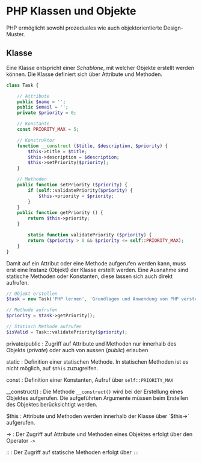 # PHP Klassen und Objekte

PHP ermöglicht sowohl prozeduales wie auch objektorientierte Design-Muster.

## Klasse
Eine Klasse entspricht einer *Schablone*, mit welcher Objekte erstellt werden können. Die Klasse definiert sich über Attribute und Methoden.

```php
class Task {

	// Attribute
	public $name = '';
	public $email = '';
	private $priority = 0;

	// Konstante
	const PRIORITY_MAX = 5;	

	// Konstruktor
	function __construct ($title, $description, $priority) {
		$this->title = $title;
		$this->description = $description;
		$this->setPriority($priority);
	}

	// Methoden
	public function setPriority ($priority) {
		if (self::validatePriority($priority) {
			$this->priority = $priority;
		}
	}
	public function getPriority () {
		return $this->priority;
	}

        static function validatePriority ($priority) {
		return ($priority > 0 && $priority <= self::PRIORITY_MAX);
	}
}
```
Damit auf ein Attribut oder eine Methode aufgerufen werden kann, muss erst eine Instanz (Objekt) der Klasse erstellt werden. Eine Ausnahme sind statische Methoden oder Konstanten, diese lassen sich auch direkt aufrufen.

```php
// Objekt erstellen
$task = new Task('PHP lernen', 'Grundlagen und Anwendung von PHP verstehen', 5);

// Methode aufrufen
$priority = $task->getPriority();

// Statisch Methode aufrufen
$isValid = Task::validatePriority($priority);
``` 

private/public
: Zugriff auf Attribute und Methoden nur innerhalb des Objekts (*private*) oder auch von aussen (*public*) erlauben

static
: Definition einer statischen Methode. In statischen Methoden ist es nicht möglich, auf `$this` zuzugreifen.

const
: Definition einer Konstanten, Aufruf über `self::PRIORITY_MAX`

__construct()
: Die Methode `__construct()` wird bei der Erstellung eines Objektes aufgerufen. Die aufgeführten Argumente müssen beim Erstellen des Objektes berücksichtigt werden.

$this
: Attribute und Methoden werden innerhalb der Klasse über `$this->` aufgerufen.

->
: Der Zugriff auf Attribute und Methoden eines Objektes erfolgt über den Operator `->`

::
: Der Zugriff auf statische Methoden erfolgt über `::`



<!--stackedit_data:
eyJoaXN0b3J5IjpbLTEzMTI2NDY0MCwtNzE0ODUzODc5LC0xND
E0NDE3MDcyXX0=
-->